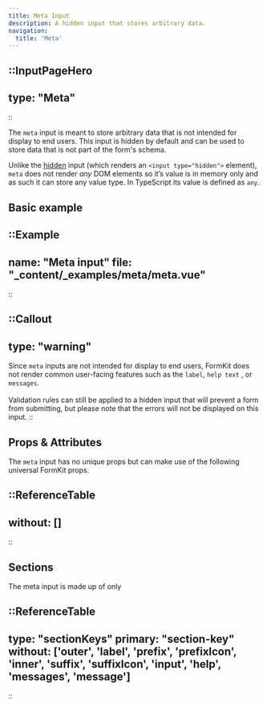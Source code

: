 ```yaml
---
title: Meta Input
description: A hidden input that stores arbitrary data.
navigation:
  title: 'Meta'
---
```


::InputPageHero
---
type: "Meta"
---
::

The `meta` input is meant to store arbitrary data that is not intended for display to end users. This input is hidden by default and can be used to store data that is not part of the form's schema.

Unlike the [hidden](/inputs/hidden) input (which renders an `<input type="hidden">` element), `meta` does not render *any* DOM elements so it’s value is in memory only and as such it can store any value type. In TypeScript its value is defined as `any`.

## Basic example

::Example
---
name: "Meta input"
file: "_content/_examples/meta/meta.vue"
---
::


::Callout
---
type: "warning"
---
Since <code>meta</code> inputs are not intended for display to end users, FormKit does not render common user-facing features such as the <code>label</code>, <code>help text</code> , or <code>messages</code>.<br><br>Validation rules can still be applied to a hidden input that will prevent a form from submitting, but please note that the errors will not be displayed on this input.
::

## Props & Attributes

The `meta` input has no unique props but can make use of the following universal
FormKit props.

::ReferenceTable
---
without: []
---
::


## Sections

The meta input is made up of only

::ReferenceTable
---
type: "sectionKeys"
primary: "section-key"
without: ['outer', 'label', 'prefix', 'prefixIcon', 'inner', 'suffix', 'suffixIcon', 'input', 'help', 'messages', 'message']
---
::
